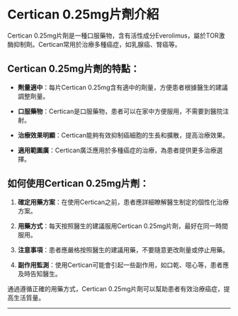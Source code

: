 # Certican 0.25mg片劑介紹
Certican 0.25mg片劑是一種口服藥物，含有活性成分Everolimus，屬於TOR激酶抑制劑。Certican常用於治療多種癌症，如乳腺癌、腎癌等。
## Certican 0.25mg片劑的特點：
- **劑量適中**：每片Certican 0.25mg含有適中的劑量，方便患者根據醫生的建議調整劑量。
- **口服藥物**：Certican是口服藥物，患者可以在家中方便服用，不需要到醫院注射。
- **治療效果明顯**：Certican能夠有效抑制癌細胞的生長和擴散，提高治療效果。
- **適用範圍廣**：Certican廣泛應用於多種癌症的治療，為患者提供更多治療選擇。
## 如何使用Certican 0.25mg片劑：
1. **確定用藥方案**：在使用Certican之前，患者應詳細瞭解醫生制定的個性化治療方案。
2. **用藥方式**：每天按照醫生的建議服用Certican 0.25mg片劑，最好在同一時間服用。
3. **注意事項**：患者應嚴格按照醫生的建議用藥，不要隨意更改劑量或停止用藥。
4. **副作用監測**：使用Certican可能會引起一些副作用，如口乾、噁心等，患者應及時告知醫生。
通過遵循正確的用藥方式，Certican 0.25mg片劑可以幫助患者有效治療癌症，提高生活質量。
---